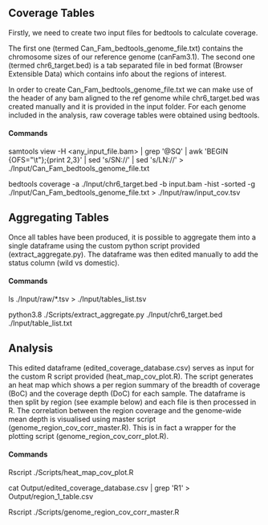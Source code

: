 ## Coverage Tables
Firstly, we need to create two input files for bedtools to calculate coverage.

The first one (termed Can_Fam_bedtools_genome_file.txt) contains the chromosome sizes of our reference genome (canFam3.1). The second one (termed chr6_target.bed) is a tab separated file in bed format (Browser Extensible Data) which contains info about the regions of interest.

In order to create Can_Fam_bedtools_genome_file.txt we can make use of the header of any bam aligned to the ref genome while chr6_target.bed was created manually and it is provided in the input folder. For each genome included in the analysis, raw coverage tables were obtained using bedtools. 
#### Commands
samtools view -H <any_input_file.bam> | grep '@SQ' | awk 'BEGIN {OFS="\t"};{print $2,$3}' | sed 's/SN://' | sed 's/LN://' > ./Input/Can_Fam_bedtools_genome_file.txt

bedtools coverage -a ./Input/chr6_target.bed -b input.bam -hist -sorted -g ./Input/Can_Fam_bedtools_genome_file.txt > ./Input/raw/input_cov.tsv

## Aggregating Tables
Once all tables have been produced, it is possible to aggregate them into a single dataframe using the custom python script provided (extract_aggregate.py). The dataframe was then edited manually to add the status column (wild vs domestic). 
#### Commands
ls ./Input/raw/*.tsv > ./Input/tables_list.tsv

python3.8 ./Scripts/extract_aggregate.py ./Input/chr6_target.bed ./Input/table_list.txt

## Analysis
This edited dataframe (edited_coverage_database.csv) serves as input for the custom R script provided (heat_map_cov_plot.R). 
The script generates an heat map which shows a per region summary of the breadth of coverage (BoC) and the coverage depth (DoC) for each sample. 
The dataframe is then split by region (see example below) and each file is then processed in R. 
The correlation between the region coverage and the genome-wide mean depth is visualised using master script (genome_region_cov_corr_master.R). This is in fact a wrapper for the plotting script (genome_region_cov_corr_plot.R).
#### Commands
Rscript ./Scripts/heat_map_cov_plot.R

cat Output/edited_coverage_database.csv | grep 'R1' > Output/region_1_table.csv

Rscript ./Scripts/genome_region_cov_corr_master.R
